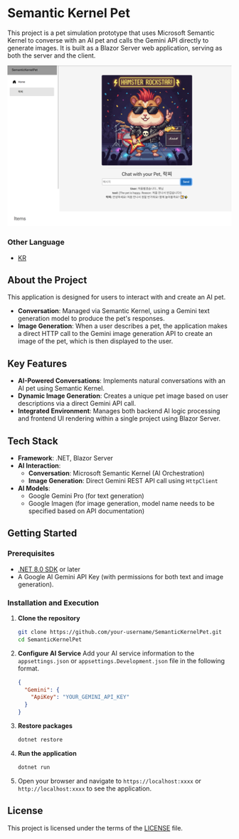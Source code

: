 # Semantic Kernel Pet

This project is a pet simulation prototype that uses Microsoft Semantic Kernel to converse with an AI pet and calls the Gemini API directly to generate images. It is built as a Blazor Server web application, serving as both the server and the client.

<img src="/Image.png">

### Other Language  

- [KR](./README_KR.md)

## About the Project

This application is designed for users to interact with and create an AI pet.
-   **Conversation**: Managed via Semantic Kernel, using a Gemini text generation model to produce the pet's responses.
-   **Image Generation**: When a user describes a pet, the application makes a direct HTTP call to the Gemini image generation API to create an image of the pet, which is then displayed to the user.

## Key Features

-   **AI-Powered Conversations**: Implements natural conversations with an AI pet using Semantic Kernel.
-   **Dynamic Image Generation**: Creates a unique pet image based on user descriptions via a direct Gemini API call.
-   **Integrated Environment**: Manages both backend AI logic processing and frontend UI rendering within a single project using Blazor Server.

## Tech Stack

-   **Framework**: .NET, Blazor Server
-   **AI Interaction**:
    -   **Conversation**: Microsoft Semantic Kernel (AI Orchestration)
    -   **Image Generation**: Direct Gemini REST API call using `HttpClient`
-   **AI Models**:
    -   Google Gemini Pro (for text generation)
    -   Google Imagen (for image generation, model name needs to be specified based on API documentation)

## Getting Started

### Prerequisites

-   [.NET 8.0 SDK](https://dotnet.microsoft.com/download/dotnet/8.0) or later
-   A Google AI Gemini API Key (with permissions for both text and image generation).

### Installation and Execution

1.  **Clone the repository**
    ```bash
    git clone https://github.com/your-username/SemanticKernelPet.git
    cd SemanticKernelPet
    ```

2.  **Configure AI Service**
    Add your AI service information to the `appsettings.json` or `appsettings.Development.json` file in the following format.

    ```json
    {
      "Gemini": {
        "ApiKey": "YOUR_GEMINI_API_KEY"
      }
    }
    ```

3.  **Restore packages**
    ```bash
    dotnet restore
    ```

4.  **Run the application**
    ```bash
    dotnet run
    ```

5.  Open your browser and navigate to `https://localhost:xxxx` or `http://localhost:xxxx` to see the application.

## License

This project is licensed under the terms of the [LICENSE](LICENSE) file.
